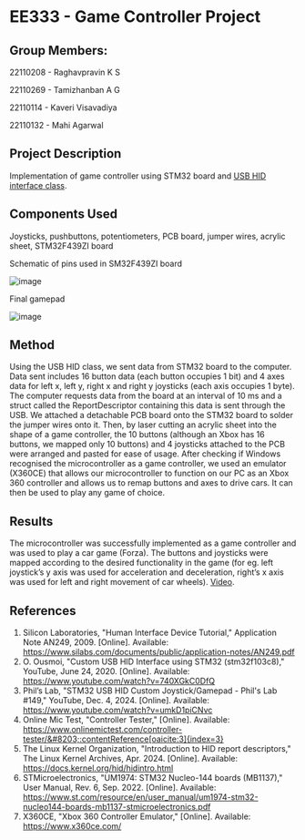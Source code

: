 # EE333 - Game Controller Project

## Group Members:
22110208 - Raghavpravin K S

22110269 - Tamizhanban A G

22110114 - Kaveri Visavadiya

22110132 - Mahi Agarwal

## Project Description
Implementation of game controller using STM32 board and [USB HID interface class](https://en.wikipedia.org/wiki/USB_human_interface_device_class).

## Components Used
Joysticks, pushbuttons, potentiometers, PCB board, jumper wires, acrylic sheet, STM32F439ZI board

Schematic of pins used in SM32F439ZI board

![image](https://github.com/user-attachments/assets/526ae2ae-b71d-484b-b724-b773e5abba68)


Final gamepad

![image](https://github.com/user-attachments/assets/8315416e-2e0e-41fa-8b5d-200570e97cf6)

## Method
Using the USB HID class, we sent data from STM32 board to the computer. Data sent includes 16 button data (each button occupies 1 bit) and 4 axes data for left x, left y, right x and right y joysticks (each axis occupies 1 byte). The computer requests data from the board at an interval of 10 ms and a struct called the ReportDescriptor containing this data is sent through the USB. We attached a detachable PCB board onto the STM32 board to solder the jumper wires onto it. Then, by laser cutting an acrylic sheet into the shape of a game controller, the 10 buttons (although an Xbox has 16 buttons, we mapped only 10 buttons) and 4 joysticks attached to the PCB were arranged and pasted for ease of usage. After checking if Windows recognised the microcontroller as a game controller, we used an emulator (X360CE) that allows our microcontroller to function on our PC as an Xbox 360 controller and allows us to remap buttons and axes to drive cars. It can then be used to play any game of choice.

## Results
The microcontroller was successfully implemented as a game controller and was used to play a car game (Forza). The buttons and joysticks were mapped according to the desired functionality in the game (for eg. left joystick’s y axis was used for acceleration and deceleration, right’s x axis was used for left and right movement of car wheels). [Video](https://drive.google.com/file/d/1x9EJWNfK5X56gzF1YrTmOxQjS1tqttYm/view?usp=sharing).
 
## References
1. Silicon Laboratories, "Human Interface Device Tutorial," Application Note AN249, 2009. [Online]. Available: https://www.silabs.com/documents/public/application-notes/AN249.pdf
2. O. Ousmoi, "Custom USB HID Interface using STM32 (stm32f103c8)," YouTube, June 24, 2020. [Online]. Available: https://www.youtube.com/watch?v=740XGkC0DfQ 
3. Phil’s Lab, "STM32 USB HID Custom Joystick/Gamepad - Phil's Lab #149," YouTube, Dec. 4, 2024. [Online]. Available: https://www.youtube.com/watch?v=umkD1piCNvc
4. Online Mic Test, "Controller Tester," [Online]. Available: https://www.onlinemictest.com/controller-tester/&#8203;:contentReference[oaicite:3]{index=3}
5. The Linux Kernel Organization, "Introduction to HID report descriptors," The Linux Kernel Archives, Apr. 2024. [Online]. Available: https://docs.kernel.org/hid/hidintro.html 
6. STMicroelectronics, "UM1974: STM32 Nucleo-144 boards (MB1137)," User Manual, Rev. 6, Sep. 2022. [Online]. Available: https://www.st.com/resource/en/user_manual/um1974-stm32-nucleo144-boards-mb1137-stmicroelectronics.pdf
7. X360CE, "Xbox 360 Controller Emulator," [Online]. Available: https://www.x360ce.com/​
